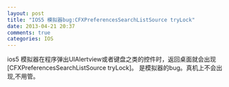 ```yaml
---
layout: post
title: "IOS5 模拟器bug:CFXPreferencesSearchListSource tryLock"
date: 2013-04-21 20:37
comments: true
categories: IOS
---
```

<p>ios5 模拟器在程序弹出UIAlertview或者键盘之类的控件时，返回桌面就会出现[CFXPreferencesSearchListSource tryLock]。
是模拟器的bug。真机上不会出现,不用管。
</p>
